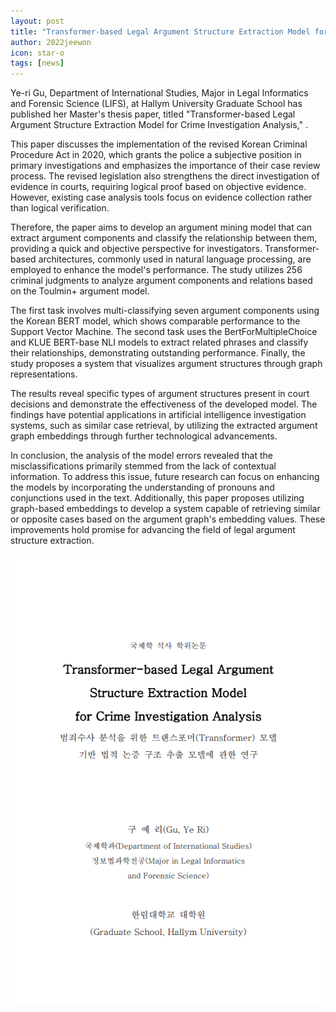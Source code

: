 ```yaml
---
layout: post
title: "Transformer-based Legal Argument Structure Extraction Model for Crime Investigation Analysis"
author: 2022jeewon
icon: star-o
tags: [news]
---
```

Ye-ri Gu, Department of International Studies, Major in Legal Informatics and Forensic Science (LIFS), at Hallym University Graduate School has published her Master's thesis paper, titled "Transformer-based Legal Argument Structure Extraction Model for Crime Investigation Analysis," .

This paper discusses the implementation of the revised Korean Criminal Procedure Act in 2020, which grants the police a subjective position in primary investigations and emphasizes the importance of their case review process. The revised legislation also strengthens the direct investigation of evidence in courts, requiring logical proof based on objective evidence. However, existing case analysis tools focus on evidence collection rather than logical verification. 

Therefore, the paper aims to develop an argument mining model that can extract argument components and classify the relationship between them, providing a quick and objective perspective for investigators. Transformer-based architectures, commonly used in natural language processing, are employed to enhance the model's performance. The study utilizes 256 criminal judgments to analyze argument components and relations based on the Toulmin+ argument model. 

The first task involves multi-classifying seven argument components using the Korean BERT model, which shows comparable performance to the Support Vector Machine. The second task uses the BertForMultipleChoice and KLUE BERT-base NLI models to extract related phrases and classify their relationships, demonstrating outstanding performance. Finally, the study proposes a system that visualizes argument structures through graph representations. 

The results reveal specific types of argument structures present in court decisions and demonstrate the effectiveness of the developed model. The findings have potential applications in artificial intelligence investigation systems, such as similar case retrieval, by utilizing the extracted argument graph embeddings through further technological advancements.

In conclusion, the analysis of the model errors revealed that the misclassifications primarily stemmed from the lack of contextual information. To address this issue, future research can focus on enhancing the models by incorporating the understanding of pronouns and conjunctions used in the text. Additionally, this paper proposes utilizing graph-based embeddings to develop a system capable of retrieving similar or opposite cases based on the argument graph's embedding values. These improvements hold promise for advancing the field of legal argument structure extraction.

![yeri_thesis](/img/news/yeri_thesis.png)